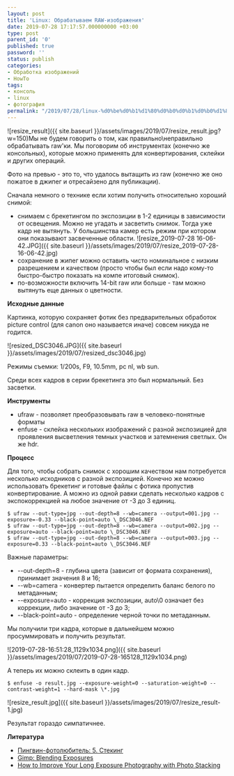 ```yaml
---
layout: post
title: 'Linux: Обрабатываем RAW-изображения'
date: 2019-07-28 17:17:57.000000000 +03:00
type: post
parent_id: '0'
published: true
password: ''
status: publish
categories:
- Обработка изображений
- HowTo
tags:
- консоль
- linux
- фотография
permalink: "/2019/07/28/linux-%d0%be%d0%b1%d1%80%d0%b0%d0%b1%d0%b0%d1%82%d1%8b%d0%b2%d0%b0%d0%b5%d0%bc-raw-%d0%b8%d0%b7%d0%be%d0%b1%d1%80%d0%b0%d0%b6%d0%b5%d0%bd%d0%b8%d1%8f/"
---
```

![resize_result]({{ site.baseurl }}/assets/images/2019/07/resize_result.jpg?w=150)Мы не будем говорить о том, как правильно\неправильно обрабатывать raw'ки. Мы поговорим об инструментах (конечно же консольных), которые можно применять для конвертирования, склейки и других операций.

Фото на превью - это то, что удалось вытащить из raw (конечно же оно пожатое в джипег и отресайзено для публикации).

<!--more-->

Сначала немного о технике если хотим получить относительно хороший снимой:

- снимаем с брекетингом по экспозиции в 1-2 единицы в зависимости от освещения. Можно не угадать и засветить снимок. Тогда уже кадр не вытянуть. У большинства камер есть режим при котором они показывают засвеченные области. ![resize_2019-07-28 16-06-42.JPG]({{ site.baseurl }}/assets/images/2019/07/resize_2019-07-28-16-06-42.jpg)
- сохранение в жипег можно оставить чисто номинальное с низким разрешением и качеством (просто чтобы был если надо кому-то быстро-быстро показать на компе итоговый снимок).
- по-возможности включить 14-bit raw или больше - там можно вытянуть еще данных о цветности.

**Исходные данные**

Картинка, которую сохраняет фотик без предварительных обработок picture control (для canon оно называется иначе) совсем никуда не годится.

![resized_DSC3046.JPG]({{ site.baseurl }}/assets/images/2019/07/resized_dsc3046.jpg)

Режимы съемки: 1/200s, F9, 10.5mm, pc nl, wb sun.

Среди всех кадров в серии брекетинга это был нормальный. Без засветки.

**Инструменты**

- ufraw - позволяет преобразовывать raw в человеко-понятные форматы
- enfuse - склейка нескольких изображений с разной экспозицией для проявления высветления темных участков и затемнения светлых. Он же hdr.

**Процесс**

Для того, чтобы собрать снимок с хорошим качеством нам потребуется несколько исходников с разной экспозицией. Конечно же можно использовать брекетинг и готовые файлы с фотика пропустив конвертирование. А можно из одной равки сделать несколько кадров с экспокоррекцией на любое значение от -3 до 3 единиц.

```shell
$ ufraw --out-type=jpg --out-depth=8 --wb=camera --output=001.jpg --exposure=-0.33 --black-point=auto \_DSC3046.NEF  
$ ufraw --out-type=jpg --out-depth=8 --wb=camera --output=002.jpg --exposure=auto --black-point=auto \_DSC3046.NEF  
$ ufraw --out-type=jpg --out-depth=8 --wb=camera --output=003.jpg --exposure=0.33 --black-point=auto \_DSC3046.NEF
```

Важные параметры:

- --out-depth=8 - глубина цвета (зависит от формата сохранения), принимает значения 8 и 16;
- --wb=camera - конвертер пытается определить баланс белого по метаданным;
- --exposure=auto - коррекция экспозиции, auto\0 означает без коррекции, либо значение от -3 до 3;
- --black-point=auto - определение черной точки по метаданным.

Мы получили три кадра, которые в дальнейшем можно просуммировать и получить результат.

![2019-07-28-16:51:28_1129x1034.png]({{ site.baseurl }}/assets/images/2019/07/2019-07-28-165128_1129x1034.png)

А теперь их можно склеить в один кадр.

```shell
$ enfuse -o result.jpg --exposure-weight=0 --saturation-weight=0 --contrast-weight=1 --hard-mask \*.jpg
```

![resize_result.jpg]({{ site.baseurl }}/assets/images/2019/07/resize_result-1.jpg)

Результат гораздо симпатичнее.

**Литература**

- [Пингвин-фотолюбитель: 5. Стекинг](https://bs.shikhalev.org/2016/06/stacking.html)
- [Gimp: Blending Exposures](https://www.gimp.org/tutorials/Blending_Exposures/)
- [How to Improve Your Long Exposure Photography with Photo Stacking](https://digital-photography-school.com/how-to-improve-your-long-exposure-with-photo-stacking/)
